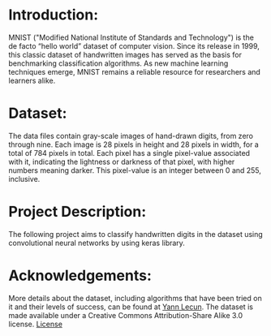 # Introduction:
MNIST ("Modified National Institute of Standards and Technology") is the de facto “hello world” dataset of computer vision. 
Since its release in 1999, this classic dataset of handwritten images has served as the basis for benchmarking classification algorithms. 
As new machine learning techniques emerge, MNIST remains a reliable resource for researchers and learners alike.

# Dataset:
The data files contain gray-scale images of hand-drawn digits, from zero through nine.
Each image is 28 pixels in height and 28 pixels in width, for a total of 784 pixels in total. 
Each pixel has a single pixel-value associated with it, indicating the lightness or darkness of that pixel, with higher numbers meaning darker. 
This pixel-value is an integer between 0 and 255, inclusive.

# Project Description:
The following project aims to classify handwritten digits in the dataset using convolutional neural networks by using keras library. 

# Acknowledgements:
More details about the dataset, including algorithms that have been tried on it and their levels of success, can be found at [Yann Lecun](http://yann.lecun.com/exdb/mnist/index.html). 
The dataset is made available under a Creative Commons Attribution-Share Alike 3.0 license. [License](https://creativecommons.org/licenses/by-sa/3.0/)
